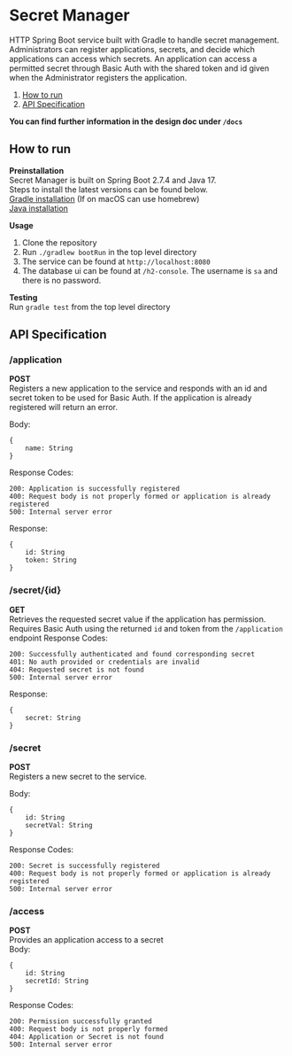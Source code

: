 # Secret Manager
HTTP Spring Boot service built with Gradle to handle secret management. Administrators can register applications, secrets, and decide which applications can access which secrets. An application can access a permitted secret through Basic Auth with the shared token and id given when the Administrator registers the application.   

1. [How to run](#how-to-run)
2. [API Specification](#api-specification)

**You can find further information in the design doc under `/docs`**

## How to run
**Preinstallation**  
Secret Manager is built on Spring Boot 2.7.4 and Java 17.  
Steps to install the latest versions can be found below.   
[Gradle installation](https://gradle.org/install/) (If on macOS can use homebrew)  
[Java installation](https://www.oracle.com/java/technologies/downloads/)

**Usage**
1. Clone the repository
2. Run `./gradlew bootRun` in the top level directory
3. The service can be found at `http://localhost:8080`
4. The database ui can be found at `/h2-console`. The username is `sa` and there is no password.

**Testing**  
Run `gradle test` from the top level directory

## API Specification
### /application
**POST**  
Registers a new application to the service and responds with an id and secret token to be used for Basic Auth. If the application is already registered will return an error.

Body:
```
{  
    name: String  
}  
```
Response Codes: 
```
200: Application is successfully registered
400: Request body is not properly formed or application is already registered
500: Internal server error
```

Response:
```
{
    id: String
    token: String
}
```

### /secret/{id}
**GET**  
Retrieves the requested secret value if the application has permission. Requires Basic Auth using the returned `id` and token
 from the `/application` endpoint
Response Codes:
```
200: Successfully authenticated and found corresponding secret
401: No auth provided or credentials are invalid
404: Requested secret is not found
500: Internal server error
```
Response:  
``` 
{
    secret: String    
}
```

### /secret
**POST**  
Registers a new secret to the service.

Body:
```
{  
    id: String  
    secretVal: String  
}  
```


Response Codes:
```
200: Secret is successfully registered
400: Request body is not properly formed or application is already registered
500: Internal server error
```

### /access
**POST**  
Provides an application access to a secret  
Body:

```
{
    id: String
    secretId: String
}
```

Response Codes:
```
200: Permission successfully granted
400: Request body is not properly formed
404: Application or Secret is not found
500: Internal server error
```
